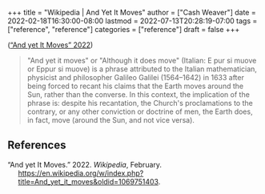 +++
title = "Wikipedia | And Yet It Moves"
author = ["Cash Weaver"]
date = 2022-02-18T16:30:00-08:00
lastmod = 2022-07-13T20:28:19-07:00
tags = ["reference", "reference"]
categories = ["reference"]
draft = false
+++

(<a href="#citeproc_bib_item_1">“And yet It Moves” 2022</a>)

> "And yet it moves" or "Although it does move" (Italian: E pur si muove or Eppur si muove) is a phrase attributed to the Italian mathematician, physicist and philosopher Galileo Galilei (1564–1642) in 1633 after being forced to recant his claims that the Earth moves around the Sun, rather than the converse. In this context, the implication of the phrase is: despite his recantation, the Church's proclamations to the contrary, or any other conviction or doctrine of men, the Earth does, in fact, move (around the Sun, and not vice versa).

## References

<style>.csl-entry{text-indent: -1.5em; margin-left: 1.5em;}</style><div class="csl-bib-body">
  <div class="csl-entry"><a id="citeproc_bib_item_1"></a>“And yet It Moves.” 2022. <i>Wikipedia</i>, February. <a href="https://en.wikipedia.org/w/index.php?title=And_yet_it_moves&oldid=1069751403">https://en.wikipedia.org/w/index.php?title=And_yet_it_moves&#38;oldid=1069751403</a>.</div>
</div>
